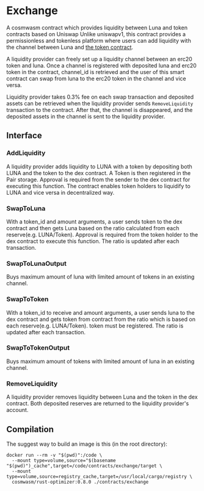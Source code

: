 # Exchange

A cosmwasm contract which provides liquidity between Luna and token contracts based on Uniswap
Unlike uniswapv1, this contract provides a permissionless and tokenless platform where users can add liquidity with the channel between Luna and [the token contract](../erc20).

A liquidity provider can freely set up a liquidity channel between an erc20 token and luna. Once a channel is registered with deposited luna and erc20 token in the contract, channel_id is retrieved and the user of this smart contract can swap from luna to the erc20 token in the channel and vice versa. 

Liquidity provider takes 0.3% fee on each swap transaction and deposited assets can be retrieved when the liquidity provider sends `RemoveLiquidity` transaction to the contract. After that, the channel is disappeared, and the deposited assets in the channel is sent to the liquidity provider.




## Interface


### AddLiquidity

A liquidity provider adds liquidity to LUNA with a token by depositing both LUNA and the token to the dex contract.
A Token is then registered in the Pair storage. Approval is required from the sender to the dex contract for executing this function. The contract enables token holders to liquidify to LUNA and vice versa in decentralized way.

### SwapToLuna

With a token_id and amount arguments, a user sends token to the dex contract and then gets Luna based on the ratio calculated from each reserve(e.g. LUNA/Token). Approval is required from the token holder to the dex contract to execute this function. The ratio is updated after each transaction.

### SwapToLunaOutput

Buys maximum amount of luna with limited amount of tokens in an existing channel. 

### SwapToToken

With a token_id to receive and amount arguments, a user sends luna to the dex contract and gets token from contract from the ratio which is based on each reserve(e.g. LUNA/Token). token must be registered. The ratio is updated after each transaction.

### SwapToTokenOutput

Buys maximum amount of tokens with limited amount of luna in an existing channel.

### RemoveLiquidity

A liquidity provider removes liquidity between Luna and the token in the dex contract. Both deposited reserves are returned to the liquidity provider's account.

## Compilation

The suggest way to build an image is this (in the root directory):

```shell script
docker run --rm -v "$(pwd)":/code \
  --mount type=volume,source="$(basename "$(pwd)")_cache",target=/code/contracts/exchange/target \
  --mount type=volume,source=registry_cache,target=/usr/local/cargo/registry \
  cosmwasm/rust-optimizer:0.8.0 ./contracts/exchange
```

